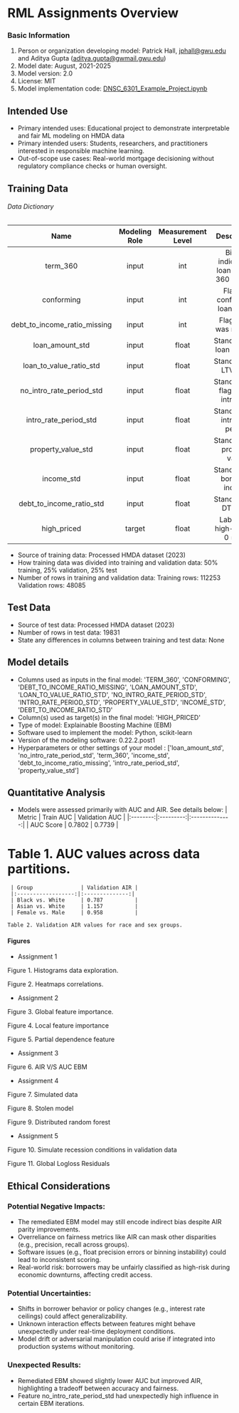 # RML Assignments Overview

### Basic Information

1. Person or organization developing model: Patrick Hall, jphall@gwu.edu and Aditya Gupta (aditya.gupta@gwmail.gwu.edu)
 2. Model date: August, 2021-2025
 3. Model version: 2.0
 4. License: MIT
 5. Model implementation code: [DNSC_6301_Example_Project.ipynb](https://github.com/jphall663/GWU_DNSC_6301_project/blob/main/DNSC_6301_Example_Project.ipynb) 

## Intended Use
   * Primary intended uses: Educational project to demonstrate interpretable and fair ML modeling on HMDA data
   * Primary intended users: Students, researchers, and practitioners interested in responsible machine learning.
   * Out-of-scope use cases: Real-world mortgage decisioning without regulatory compliance checks or human oversight.

## Training Data
   ###### Data Dictionary
|       Name       | Modeling Role | Measurement Level |                        Description                         |
|:---------------:|:-------------:|:-----------------:|:---------------------------------------------------------:|
|     term_360     |     input     |        int        | Binary indicator if loan term is 360 months |
|    conforming    |     input     |        int        | Flag for conforming loan status |
| debt_to_income_ratio_missing | input | int | Flag if DTI was missing |
| loan_amount_std  |     input     |       float       | Standardized loan amount       |
| loan_to_value_ratio_std |  input  |      float       | Standardized LTV ratio      |
| no_intro_rate_period_std | input | float | Standardized flag for no intro rate     |
| intro_rate_period_std | input | float | Standardized intro rate period    |
| property_value_std |  input      |      float        | Standardized property value |
|   income_std     |     input     |       float       | Standardized borrower income   |
| debt_to_income_ratio_std | input | float | Standardized DTI ratio |
|   high_priced    |    target     |       float       | Label: 1 = high-priced, 0 = not |

   * Source of training data: Processed HMDA dataset (2023)
   * How training data was divided into training and validation data: 50% training, 25% validation, 25% test
   * Number of rows in training and validation data:
     Training rows: 112253
     Validation rows: 48085

## Test Data
   * Source of test data: Processed HMDA dataset (2023)
   * Number of rows in test data: 19831
   * State any differences in columns between training and test data: None

## Model details
   * Columns used as inputs in the final model: 'TERM_360', 'CONFORMING', 'DEBT_TO_INCOME_RATIO_MISSING', 'LOAN_AMOUNT_STD', 'LOAN_TO_VALUE_RATIO_STD', 'NO_INTRO_RATE_PERIOD_STD', 'INTRO_RATE_PERIOD_STD', 'PROPERTY_VALUE_STD', 'INCOME_STD', 'DEBT_TO_INCOME_RATIO_STD'
   * Column(s) used as target(s) in the final model: 'HIGH_PRICED'
   * Type of model: Explainable Boosting Machine (EBM)
   * Software used to implement the model: Python, scikit-learn
   * Version of the modeling software: 0.22.2.post1
   * Hyperparameters or other settings of your model : ['loan_amount_std', 'no_intro_rate_period_std', 'term_360', 'income_std', 'debt_to_income_ratio_missing', 'intro_rate_period_std', 'property_value_std']

## Quantitative Analysis
   * Models were assessed primarily with AUC and AIR. See details below:
     | Metric    | Train AUC | Validation AUC |
     |:--------:|:---------:|:--------------:|
     | AUC Score | 0.7802    | 0.7739         |
    
   # Table 1. AUC values across data partitions.
    
     | Group               | Validation AIR |
     |:------------------:|:--------------:|
     | Black vs. White     | 0.787          |
     | Asian vs. White     | 1.157          |
     | Female vs. Male     | 0.958          |
    
    Table 2. Validation AIR values for race and sex groups.
 

#### Figures 

* Assignment 1


Figure 1. Histograms data exploration.



Figure 2. Heatmaps correlations.

* Assignment 2



Figure 3. Global feature importance.



Figure 4. Local feature importance



Figure 5. Partial dependence feature

* Assignment 3



Figure 6. AIR V/S AUC EBM

* Assignment 4



Figure 7. Simulated data




Figure 8. Stolen model



Figure 9. Distributed random forest

* Assignment 5



Figure 10. Simulate recession conditions in validation data



Figure 11. Global Logloss Residuals 

## Ethical Considerations

### Potential Negative Impacts:
* The remediated EBM model may still encode indirect bias despite AIR parity improvements.
* Overreliance on fairness metrics like AIR can mask other disparities (e.g., precision, recall across groups).
* Software issues (e.g., float precision errors or binning instability) could lead to inconsistent scoring.
* Real-world risk: borrowers may be unfairly classified as high-risk during economic downturns, affecting credit access.

### Potential Uncertainties:

* Shifts in borrower behavior or policy changes (e.g., interest rate ceilings) could affect generalizability.
* Unknown interaction effects between features might behave unexpectedly under real-time deployment conditions.
* Model drift or adversarial manipulation could arise if integrated into production systems without monitoring.

### Unexpected Results:

* Remediated EBM showed slightly lower AUC but improved AIR, highlighting a tradeoff between accuracy and fairness.
* Feature no_intro_rate_period_std had unexpectedly high influence in certain EBM iterations.
